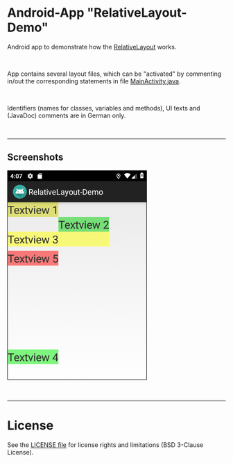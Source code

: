 # Android-App "RelativeLayout-Demo"

Android app to demonstrate how the [RelativeLayout](https://developer.android.com/reference/android/widget/RelativeLayout) works.

<br>

App contains several layout files, which can be "activated" by commenting in/out
the corresponding statements in file
[MainActivity.java](app/src/main/java/de/mide/relativelayoutdemo/MainActivity.java).

<br>

Identifiers (names for classes, variables and methods), UI texts and (JavaDoc) comments are in German only.

<br>

----
## Screenshots

![Screenshot 1](screenshot_1.png)

<br>

----
# License

See the [LICENSE file](LICENSE.md) for license rights and limitations (BSD 3-Clause License).
